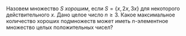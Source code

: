 Назовем множество $S$ <i>хорошим</i>, если $S=\{x,2x,3x\}$ для некоторого действительного $x.$ Дано целое число $n \ge 3$. Какое максимальное количество хороших подмножеств может иметь $n$-элементное множество целых положительных чисел?